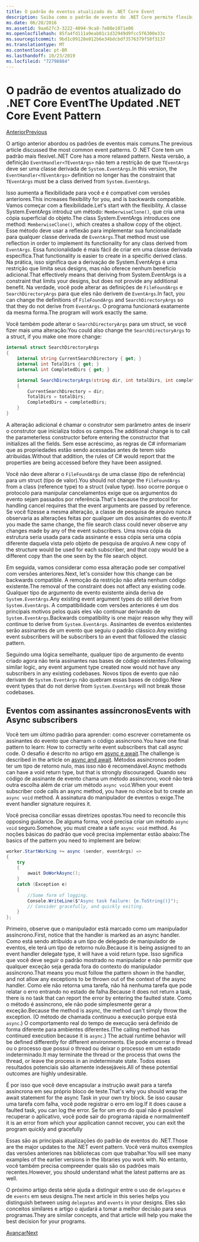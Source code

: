 ```yaml
---
title: O padrão de eventos atualizado do .NET Core Event
description: Saiba como o padrão de evento do .NET Core permite flexibilidade com compatibilidade com versões anteriores e como implementar processamento de eventos seguro com assinantes assíncronos.
ms.date: 06/20/2016
ms.assetid: 9aa627c3-3222-4094-9ca8-7e88e1071e06
ms.openlocfilehash: 85fa4fd111a9eab01c1d32949d9fcc5f6300e33c
ms.sourcegitcommit: 9bd1c09128e012b6e34bdcbdf3576379f58f3137
ms.translationtype: MT
ms.contentlocale: pt-BR
ms.lasthandoff: 10/23/2019
ms.locfileid: "72798884"
---
```

# <a name="the-updated-net-core-event-pattern"></a><span data-ttu-id="5e4fb-103">O padrão de eventos atualizado do .NET Core Event</span><span class="sxs-lookup"><span data-stu-id="5e4fb-103">The Updated .NET Core Event Pattern</span></span>

[<span data-ttu-id="5e4fb-104">Anterior</span><span class="sxs-lookup"><span data-stu-id="5e4fb-104">Previous</span></span>](event-pattern.md)

<span data-ttu-id="5e4fb-105">O artigo anterior abordou os padrões de eventos mais comuns.</span><span class="sxs-lookup"><span data-stu-id="5e4fb-105">The previous article discussed the most common event patterns.</span></span> <span data-ttu-id="5e4fb-106">O .NET Core tem um padrão mais flexível.</span><span class="sxs-lookup"><span data-stu-id="5e4fb-106">.NET Core has a more relaxed pattern.</span></span> <span data-ttu-id="5e4fb-107">Nesta versão, a definição `EventHandler<TEventArgs>` não tem a restrição de que `TEventArgs` deve ser uma classe derivada de `System.EventArgs`.</span><span class="sxs-lookup"><span data-stu-id="5e4fb-107">In this version, the `EventHandler<TEventArgs>` definition no longer has the constraint that `TEventArgs` must be a class derived from `System.EventArgs`.</span></span>

<span data-ttu-id="5e4fb-108">Isso aumenta a flexibilidade para você e é compatível com versões anteriores.</span><span class="sxs-lookup"><span data-stu-id="5e4fb-108">This increases flexibility for you, and is backwards compatible.</span></span> <span data-ttu-id="5e4fb-109">Vamos começar com a flexibilidade.</span><span class="sxs-lookup"><span data-stu-id="5e4fb-109">Let's start with the flexibility.</span></span> <span data-ttu-id="5e4fb-110">A classe System.EventArgs introduz um método: `MemberwiseClone()`, que cria uma cópia superficial do objeto.</span><span class="sxs-lookup"><span data-stu-id="5e4fb-110">The class System.EventArgs introduces one method: `MemberwiseClone()`, which creates a shallow copy of the object.</span></span>
<span data-ttu-id="5e4fb-111">Esse método deve usar a reflexão para implementar sua funcionalidade para qualquer classe derivada de `EventArgs`.</span><span class="sxs-lookup"><span data-stu-id="5e4fb-111">That method must use reflection in order to implement its functionality for any class derived from `EventArgs`.</span></span> <span data-ttu-id="5e4fb-112">Essa funcionalidade é mais fácil de criar em uma classe derivada específica.</span><span class="sxs-lookup"><span data-stu-id="5e4fb-112">That functionality is easier to create in a specific derived class.</span></span> <span data-ttu-id="5e4fb-113">Na prática, isso significa que a derivação de System.EventArgs é uma restrição que limita seus designs, mas não oferece nenhum benefício adicional.</span><span class="sxs-lookup"><span data-stu-id="5e4fb-113">That effectively means that deriving from System.EventArgs is a constraint that limits your designs, but does not provide any additional benefit.</span></span>
<span data-ttu-id="5e4fb-114">Na verdade, você pode alterar as definições de `FileFoundArgs` e `SearchDirectoryArgs` para que eles não derivem de `EventArgs`.</span><span class="sxs-lookup"><span data-stu-id="5e4fb-114">In fact, you can change the definitions of `FileFoundArgs` and `SearchDirectoryArgs` so that they do not derive from `EventArgs`.</span></span>
<span data-ttu-id="5e4fb-115">O programa funcionará exatamente da mesma forma.</span><span class="sxs-lookup"><span data-stu-id="5e4fb-115">The program will work exactly the same.</span></span>

<span data-ttu-id="5e4fb-116">Você também pode alterar o `SearchDirectoryArgs` para um struct, se você fizer mais uma alteração:</span><span class="sxs-lookup"><span data-stu-id="5e4fb-116">You could also change the `SearchDirectoryArgs` to a struct, if you make one more change:</span></span>

```csharp
internal struct SearchDirectoryArgs
{
    internal string CurrentSearchDirectory { get; }
    internal int TotalDirs { get; }
    internal int CompletedDirs { get; }

    internal SearchDirectoryArgs(string dir, int totalDirs, int completedDirs) : this()
    {
        CurrentSearchDirectory = dir;
        TotalDirs = totalDirs;
        CompletedDirs = completedDirs;
    }
}
```

<span data-ttu-id="5e4fb-117">A alteração adicional é chamar o construtor sem parâmetro antes de inserir o construtor que inicializa todos os campos.</span><span class="sxs-lookup"><span data-stu-id="5e4fb-117">The additional change is to call the parameterless constructor before entering the constructor that initializes all the fields.</span></span> <span data-ttu-id="5e4fb-118">Sem esse acréscimo, as regras de C# informariam que as propriedades estão sendo acessadas antes de terem sido atribuídas.</span><span class="sxs-lookup"><span data-stu-id="5e4fb-118">Without that addition, the rules of C# would report that the properties are being accessed before they have been assigned.</span></span>

<span data-ttu-id="5e4fb-119">Você não deve alterar o `FileFoundArgs` de uma classe (tipo de referência) para um struct (tipo de valor).</span><span class="sxs-lookup"><span data-stu-id="5e4fb-119">You should not change the `FileFoundArgs` from a class (reference type) to a struct (value type).</span></span> <span data-ttu-id="5e4fb-120">Isso ocorre porque o protocolo para manipular cancelamentos exige que os argumentos do evento sejam passados por referência.</span><span class="sxs-lookup"><span data-stu-id="5e4fb-120">That's because the protocol for handling cancel requires that the event arguments are passed by reference.</span></span> <span data-ttu-id="5e4fb-121">Se você fizesse a mesma alteração, a classe de pesquisa de arquivo nunca observaria as alterações feitas por qualquer um dos assinantes do evento.</span><span class="sxs-lookup"><span data-stu-id="5e4fb-121">If you made the same change, the file search class could never observe any changes made by any of the event subscribers.</span></span> <span data-ttu-id="5e4fb-122">Uma nova cópia da estrutura seria usada para cada assinante e essa cópia seria uma cópia diferente daquela vista pelo objeto de pesquisa de arquivo.</span><span class="sxs-lookup"><span data-stu-id="5e4fb-122">A new copy of the structure would be used for each subscriber, and that copy would be a different copy than the one seen by the file search object.</span></span>

<span data-ttu-id="5e4fb-123">Em seguida, vamos considerar como essa alteração pode ser compatível com versões anteriores.</span><span class="sxs-lookup"><span data-stu-id="5e4fb-123">Next, let's consider how this change can be backwards compatible.</span></span>
<span data-ttu-id="5e4fb-124">A remoção da restrição não afeta nenhum código existente.</span><span class="sxs-lookup"><span data-stu-id="5e4fb-124">The removal of the constraint does not affect any existing code.</span></span> <span data-ttu-id="5e4fb-125">Qualquer tipo de argumento de evento existente ainda deriva de `System.EventArgs`.</span><span class="sxs-lookup"><span data-stu-id="5e4fb-125">Any existing event argument types do still derive from `System.EventArgs`.</span></span>
<span data-ttu-id="5e4fb-126">A compatibilidade com versões anteriores é um dos principais motivos pelos quais eles vão continuar derivando de `System.EventArgs`.</span><span class="sxs-lookup"><span data-stu-id="5e4fb-126">Backwards compatibility is one major reason why they will continue to derive from `System.EventArgs`.</span></span> <span data-ttu-id="5e4fb-127">Assinantes de eventos existentes serão assinantes de um evento que seguiu o padrão clássico.</span><span class="sxs-lookup"><span data-stu-id="5e4fb-127">Any existing event subscribers will be subscribers to an event that followed the classic pattern.</span></span>

<span data-ttu-id="5e4fb-128">Seguindo uma lógica semelhante, qualquer tipo de argumento de evento criado agora não teria assinantes nas bases de código existentes.</span><span class="sxs-lookup"><span data-stu-id="5e4fb-128">Following similar logic, any event argument type created now would not have any subscribers in any existing codebases.</span></span> <span data-ttu-id="5e4fb-129">Novos tipos de evento que não derivam de `System.EventArgs` não quebram essas bases de código.</span><span class="sxs-lookup"><span data-stu-id="5e4fb-129">New event types that do not derive from `System.EventArgs` will not break those codebases.</span></span>

## <a name="events-with-async-subscribers"></a><span data-ttu-id="5e4fb-130">Eventos com assinantes assíncronos</span><span class="sxs-lookup"><span data-stu-id="5e4fb-130">Events with Async subscribers</span></span>

<span data-ttu-id="5e4fb-131">Você tem um último padrão para aprender: como escrever corretamente os assinantes do evento que chamam o código assíncrono.</span><span class="sxs-lookup"><span data-stu-id="5e4fb-131">You have one final pattern to learn: How to correctly write event subscribers that call async code.</span></span> <span data-ttu-id="5e4fb-132">O desafio é descrito no artigo em [async e await](async.md).</span><span class="sxs-lookup"><span data-stu-id="5e4fb-132">The challenge is described in the article on [async and await](async.md).</span></span> <span data-ttu-id="5e4fb-133">Métodos assíncronos podem ter um tipo de retorno nulo, mas isso não é recomendável.</span><span class="sxs-lookup"><span data-stu-id="5e4fb-133">Async methods can have a void return type, but that is strongly discouraged.</span></span> <span data-ttu-id="5e4fb-134">Quando seu código de assinante de evento chama um método assíncrono, você não terá outra escolha além de criar um método `async void`.</span><span class="sxs-lookup"><span data-stu-id="5e4fb-134">When your event subscriber code calls an async method, you have no choice but to create an `async void` method.</span></span> <span data-ttu-id="5e4fb-135">A assinatura do manipulador de eventos o exige.</span><span class="sxs-lookup"><span data-stu-id="5e4fb-135">The event handler signature requires it.</span></span>

<span data-ttu-id="5e4fb-136">Você precisa conciliar essas diretrizes opostas.</span><span class="sxs-lookup"><span data-stu-id="5e4fb-136">You need to reconcile this opposing guidance.</span></span> <span data-ttu-id="5e4fb-137">De alguma forma, você precisa criar um método `async void` seguro.</span><span class="sxs-lookup"><span data-stu-id="5e4fb-137">Somehow, you must create a safe `async void` method.</span></span> <span data-ttu-id="5e4fb-138">As noções básicas do padrão que você precisa implementar estão abaixo:</span><span class="sxs-lookup"><span data-stu-id="5e4fb-138">The basics of the pattern you need to implement are below:</span></span>

```csharp
worker.StartWorking += async (sender, eventArgs) =>
{
    try 
    {
        await DoWorkAsync();
    }
    catch (Exception e)
    {
        //Some form of logging.
        Console.WriteLine($"Async task failure: {e.ToString()}");
        // Consider gracefully, and quickly exiting.
    }
};
```

<span data-ttu-id="5e4fb-139">Primeiro, observe que o manipulador está marcado como um manipulador assíncrono.</span><span class="sxs-lookup"><span data-stu-id="5e4fb-139">First, notice that the handler is marked as an async handler.</span></span> <span data-ttu-id="5e4fb-140">Como está sendo atribuído a um tipo de delegado de manipulador de eventos, ele terá um tipo de retorno nulo.</span><span class="sxs-lookup"><span data-stu-id="5e4fb-140">Because it is being assigned to an event handler delegate type, it will have a void return type.</span></span> <span data-ttu-id="5e4fb-141">Isso significa que você deve seguir o padrão mostrado no manipulador e não permitir que qualquer exceção seja gerada fora do contexto do manipulador assíncrono.</span><span class="sxs-lookup"><span data-stu-id="5e4fb-141">That means you must follow the pattern shown in the handler, and not allow any exceptions to be thrown out of the context of the async handler.</span></span> <span data-ttu-id="5e4fb-142">Como ele não retorna uma tarefa, não há nenhuma tarefa que pode relatar o erro entrando no estado de falha.</span><span class="sxs-lookup"><span data-stu-id="5e4fb-142">Because it does not return a task, there is no task that can report the error by entering the faulted state.</span></span> <span data-ttu-id="5e4fb-143">Como o método é assíncrono, ele não pode simplesmente gerar a exceção.</span><span class="sxs-lookup"><span data-stu-id="5e4fb-143">Because the method is async, the method can't simply throw the exception.</span></span> <span data-ttu-id="5e4fb-144">(O método de chamada continuou a execução porque está `async`.) O comportamento real do tempo de execução será definido de forma diferente para ambientes diferentes.</span><span class="sxs-lookup"><span data-stu-id="5e4fb-144">(The calling method has continued execution because it is `async`.) The actual runtime behavior will be defined differently for different environments.</span></span> <span data-ttu-id="5e4fb-145">Ele pode encerrar o thread ou o processo que possui o thread ou deixar o processo em um estado indeterminado.</span><span class="sxs-lookup"><span data-stu-id="5e4fb-145">It may terminate the thread or the process that owns the thread, or leave the process in an indeterminate state.</span></span> <span data-ttu-id="5e4fb-146">Todos esses resultados potenciais são altamente indesejáveis.</span><span class="sxs-lookup"><span data-stu-id="5e4fb-146">All of these potential outcomes are highly undesirable.</span></span>

<span data-ttu-id="5e4fb-147">É por isso que você deve encapsular a instrução await para a tarefa assíncrona em seu próprio bloco de teste.</span><span class="sxs-lookup"><span data-stu-id="5e4fb-147">That's why you should wrap the await statement for the async Task in your own try block.</span></span> <span data-ttu-id="5e4fb-148">Se isso causar uma tarefa com falha, você pode registrar o erro em log.</span><span class="sxs-lookup"><span data-stu-id="5e4fb-148">If it does cause a faulted task, you can log the error.</span></span> <span data-ttu-id="5e4fb-149">Se for um erro do qual não é possível recuperar o aplicativo, você pode sair do programa rápida e normalmente</span><span class="sxs-lookup"><span data-stu-id="5e4fb-149">If it is an error from which your application cannot recover, you can exit the program quickly and gracefully</span></span>

<span data-ttu-id="5e4fb-150">Essas são as principais atualizações do padrão de eventos do .NET.</span><span class="sxs-lookup"><span data-stu-id="5e4fb-150">Those are the major updates to the .NET event pattern.</span></span> <span data-ttu-id="5e4fb-151">Você verá muitos exemplos das versões anteriores nas bibliotecas com que trabalhar.</span><span class="sxs-lookup"><span data-stu-id="5e4fb-151">You will see many examples of the earlier versions in the libraries you work with.</span></span> <span data-ttu-id="5e4fb-152">No entanto, você também precisa compreender quais são os padrões mais recentes.</span><span class="sxs-lookup"><span data-stu-id="5e4fb-152">However, you should understand what the latest patterns are as well.</span></span>

<span data-ttu-id="5e4fb-153">O próximo artigo desta série ajuda a distinguir entre o uso de `delegates` e de `events` em seus designs.</span><span class="sxs-lookup"><span data-stu-id="5e4fb-153">The next article in this series helps you distinguish between using `delegates` and `events` in your designs.</span></span> <span data-ttu-id="5e4fb-154">Eles são conceitos similares e artigo o ajudará a tomar a melhor decisão para seus programas.</span><span class="sxs-lookup"><span data-stu-id="5e4fb-154">They are similar concepts, and that article will help you make the best decision for your programs.</span></span>

[<span data-ttu-id="5e4fb-155">Avançar</span><span class="sxs-lookup"><span data-stu-id="5e4fb-155">Next</span></span>](distinguish-delegates-events.md)
